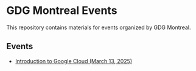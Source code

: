 # GDG Montreal Events

This repository contains materials for events organized by GDG Montreal.

## Events

-   [Introduction to Google Cloud (March 13, 2025)](./2025/March13-Intro)

